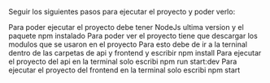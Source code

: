 Seguir los siguientes pasos para ejecutar el proyecto y poder verlo:

Para poder ejecutar el proyecto debe tener NodeJs ultima version y el paquete npm instalado
Para poder ver el proyecto tiene que descargar los modulos que se usaron en el proyecto
Para esto debe de ir a la terninal dentro de las carpetas de api y frontend y escribir npm install
Para ejecutar el proyecto del api en la terminal solo escribi npm run start:dev
Para ejecutar el proyecto del frontend en la terminal solo escribi npm start
